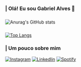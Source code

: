 ### | Olá! Eu sou Gabriel Alves 🚀 

<div style="margin-top: 5%;">

![Anurag's GitHub stats](https://github-readme-stats.vercel.app/api?username=gabriel04alves&show_icons=true&theme=dracula)
</div>

<div style="margin-top: 5%;">

[![Top Langs](https://github-readme-stats.vercel.app/api/top-langs/?username=gabriel04alves&layout=compact&theme=dracula)](https://github.com/gabriel04alves/github-readme-stats)

</div>

### | Um pouco sobre mim
<div style="margin-top: 3%;">

[![Instagram](https://img.shields.io/badge/Instagram-E4405F?style=for-the-badge&logo=instagram&logoColor=white)](https://instagram.com/grb.alves)
[![Linkedlin](https://img.shields.io/badge/LinkedIn-0077B5?style=for-the-badge&logo=linkedin&logoColor=white)](https://www.linkedin.com/in/gabriel04alves/)
[![Spotify](https://img.shields.io/badge/Spotify-1ED760?&style=for-the-badge&logo=spotify&logoColor=white)](https://open.spotify.com/playlist/2eNu1KHn0obIDmhMxAwK5r?si=1c04979638f54650)
</div>
